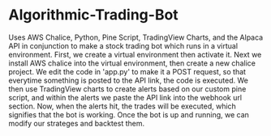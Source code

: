# Algorithmic-Trading-Bot
Uses AWS Chalice, Python, Pine Script, TradingView Charts, and the Alpaca API in conjunction to make a stock trading bot which runs in a virtual environment. 
First, we create a virtual environment then activate it. Next we install AWS chalice into the virtual environment, then create a new chalice project. We edit the 
code in 'app.py' to make it a POST request, so that everytime something is posted to the API link, the code is executed. We then use TradingView charts to create alerts
based on our custom pine script, and within the alerts we paste the API link into the webhook url section. Now, when the alerts hit, the trades will be executed, which 
signifies that the bot is working. Once the bot is up and running, we can modify our strateges and backtest them.
